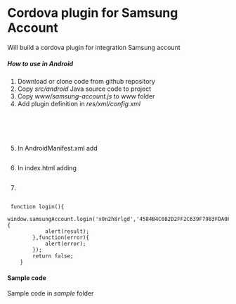 Cordova plugin for Samsung Account
============
Will build a cordova plugin for integration Samsung account
##### How to use in Android
1. Download or clone  code from github repository
2. Copy *src/android* Java source code to project
3. Copy *www/samsung-account.js* to www folder
4. Add plugin definition in *res/xml/config.xml*
<pre><code>
	<feature name="SumsungAccount">
        <param name="android-package" value="com.samsung.cordova.plugin.Account" />
    </feature>
</code></pre>
5. In  AndroidManifest.xml add <pre><code><uses-permission android:name="android.permission.GET_ACCOUNTS" /></code></pre>
6. In index.html adding  <pre><code><script type="text/javascript" src="samsung-account.js"></script></code></pre>
7.
<pre><code>
 function login(){
    	window.samsungAccount.login('x0n2h8rlgd','4584B4C082D2FF2C639F7983FDA0F62B',function(result){
    		alert(result);
    	},function(error){
    		alert(error);
    	});
    	return false;
    }
</code></pre>
#### Sample code
Sample code in *sample* folder